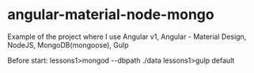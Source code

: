 # angular-material-node-mongo
Example of the project where I use Angular v1, Angular - Material Design, NodeJS, MongoDB(mongoose), Gulp

Before start: 
lessons1>mongod --dbpath ./data
lessons1>gulp default
